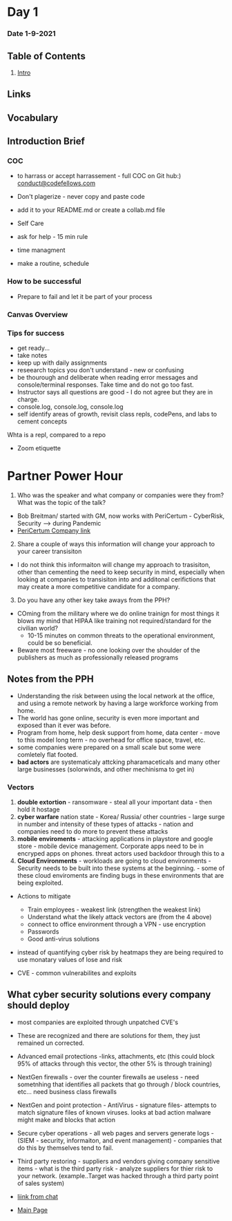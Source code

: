 # Day 1
### Date 1-9-2021
  
## Table of Contents
1. [Intro](#COC)

## Links

## Vocabulary

## Introduction Brief
### COC
- to harrass or accept harrassement - full COC on Git hub:) conduct@codefellows.com

- Don't plagerize - never copy and paste code
- add it to your README.md or create a collab.md file

- Self Care
 - ask for help - 15 min rule
 - time managment
 - make a routine, schedule

 ### How to be successful
 - Prepare to fail and let it be part of your process

### Canvas Overview
### Tips for success
- get ready...
- take notes
- keep up with daily assignments
- reseearch topics you don't understand - new or confusing
- be thourough and deliberate when reading error messages and console/terminal responses. Take time and do not go too fast.
- Instructor says all questions are good - I do not agree but they are in charge.
- console.log, console.log, console.log
- self identify areas of growth, revisit class repls, codePens, and labs to cement concepts

 Whta is a repl, compared to a repo

- Zoom etiquette









# Partner Power Hour
1. Who was the speaker and what company or companies were they from? What was the topic of the talk?
- Bob Breitman/ started with GM, now works with PeriCertum - CyberRisk, Security --> during Pandemic
- [PeriCertum Company link](https://www.pericertum.com/solutions/)
2. Share a couple of ways this information will change your approach to your career transisiton
- I do not think this informaiton will change my approach to trasisiton, other than cementing the need to keep security in mind, especially when looking at companies to transisiton into and additonal cerifictions that may create a more competitive candidate for a company.
3. Do you have any other key take aways from the PPH?
- COming from the military where we do online trainign for most things it blows my mind that HIPAA like training not required/standard for the civilian world?
    - 10-15 minutes on common threats to the operational environment, could be so beneficial.
- Beware most freeware - no one looking over the shoulder of the publishers as much as professionally released programs

## Notes from the PPH
- Understanding the risk between using the local network at the office, and using a remote network by having a large workforce working from home.
- The world has gone online, security is even more important and exposed than it ever was before.
- Program from home, help desk support from home, data center - move to this model long term - no overhead for office space, travel, etc.
- some companies were prepared on a small scale but some were comletely flat footed.
- **bad actors** are systematicaly attcking pharamaceticals and many other large businesses (solorwinds, and other mechinisma to get in)

### Vectors

1.  **double extortion** - ransomware - steal all your important data - then hold it hostage
2.  **cyber warfare**  nation state - Korea/ Russia/ other countries - large surge in number and intensity of these types of attacks - nation and companies need to do more to prevent these attacks
3.  **mobile enviroments** - attacking applications in playstore and google store - mobile device management. Corporate apps need to be in encryped apps on phones. threat actors used backdoor through this to a
4.  **Cloud Environments** - workloads are going to cloud environments - Security needs to be built into these systems at the beginning.
        - some of these cloud enviroments are finding bugs in these environments that are being exploited.
- Actions to mitigate
    - Train employees - weakest link (strengthen the weakest link)
    - Understand what the likely attack vectors are (from the 4 above)
    - connect to office environment through a VPN - use encryption
    - Passwords
    - Good anti-virus solutions

- instead of quantifying cyber risk by heatmaps they are being required to use monatary values of lose and risk
- CVE - common vulnerabilites and exploits

## What cyber security solutions every company should deploy

- most companies are exploited through unpatched CVE's
- These are recognized and there are solutions for them, they just remained un corrected.
- Advanced email protections -links, attachments, etc (this could block 95% of attacks through this vector, the other 5% is through training)
- NextGen firewalls - over the counter firewalls ae useless - need sometnhing that identifies all packets that go through / block countries, etc... need business class firewalls
- NextGen and point protection - AntiVirus - signature files- attempts to match signature files of known viruses. looks at bad action malware might make and blocks that action
- Secure cyber operations - all web pages and servers generate logs - (SIEM - security, informaiton, and event management) - companies that do this by themselves tend to fail.
- Third party restoring - suppliers and vendors giving company sensitive items - what is the third party risk - analyze suppliers for thier risk to your network. (example..Target was hacked through a third party point of sales system)

- [liink from chat](www.hackthebox.eu)


- [Main Page](https://jinman36.github.io/reading-notes/)